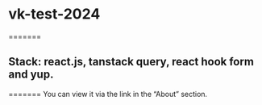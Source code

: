 # vk-test-2024
=======
## Stack: react.js, tanstack query, react hook form and yup.
=======
You can view it via the link in the “About” section.
